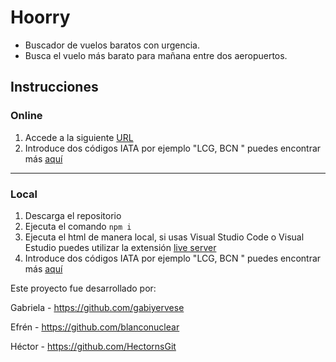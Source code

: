 # Hoorry 
- Buscador de vuelos baratos con urgencia.
- Busca el vuelo más barato para mañana entre dos aeropuertos.

## Instrucciones

### Online

1. Accede a la siguiente [URL](https://hoorry-vuelos.netlify.app)
2. Introduce dos códigos IATA por ejemplo "LCG, BCN " puedes encontrar más [aquí](https://www.iata.org/en/publications/directories/code-search/)
-----------------------------------------------------------
### Local
1. Descarga el repositorio
2. Ejecuta el comando `npm i`
3. Ejecuta el html de manera local, si usas Visual Studio Code o Visual Estudio puedes utilizar la extensión [live server](https://marketplace.visualstudio.com/items?itemName=ritwickdey.LiveServer)
4. Introduce dos códigos IATA por ejemplo "LCG, BCN " puedes encontrar más [aquí](https://www.iata.org/en/publications/directories/code-search/)

Este proyecto fue desarrollado por:

Gabriela - https://github.com/gabiyervese

Efrén - https://github.com/blanconuclear

Héctor - https://github.com/HectornsGit

